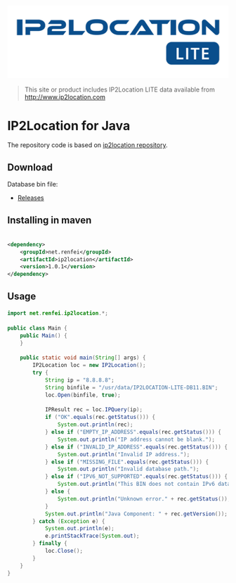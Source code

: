 ![./doc/logo.png](./doc/logo.png)

> This site or product includes IP2Location LITE data available from http://www.ip2location.com

# IP2Location for Java

The repository code is based on [ip2location repository](https://github.com/ip2location/ip2location-java).

## Download

Database bin file:

- [Releases](https://github.com/renfei/ip2location/releases)

## Installing in maven

```xml

<dependency>
    <groupId>net.renfei</groupId>
    <artifactId>ip2location</artifactId>
    <version>1.0.1</version>
</dependency>
```

## Usage

```java
import net.renfei.ip2location.*;

public class Main {
    public Main() {
    }

    public static void main(String[] args) {
        IP2Location loc = new IP2Location();
        try {
            String ip = "8.8.8.8";
            String binfile = "/usr/data/IP2LOCATION-LITE-DB11.BIN";
            loc.Open(binfile, true);

            IPResult rec = loc.IPQuery(ip);
            if ("OK".equals(rec.getStatus())) {
                System.out.println(rec);
            } else if ("EMPTY_IP_ADDRESS".equals(rec.getStatus())) {
                System.out.println("IP address cannot be blank.");
            } else if ("INVALID_IP_ADDRESS".equals(rec.getStatus())) {
                System.out.println("Invalid IP address.");
            } else if ("MISSING_FILE".equals(rec.getStatus())) {
                System.out.println("Invalid database path.");
            } else if ("IPV6_NOT_SUPPORTED".equals(rec.getStatus())) {
                System.out.println("This BIN does not contain IPv6 data.");
            } else {
                System.out.println("Unknown error." + rec.getStatus());
            }
            System.out.println("Java Component: " + rec.getVersion());
        } catch (Exception e) {
            System.out.println(e);
            e.printStackTrace(System.out);
        } finally {
            loc.Close();
        }
    }
}
```